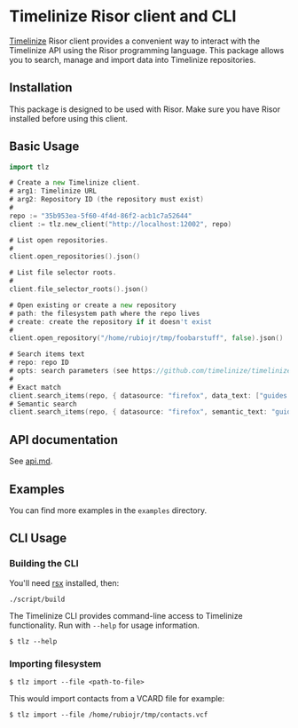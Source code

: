# Timelinize Risor client and CLI

[Timelinize](https://github.com/timelinize/timelinize) Risor client provides a convenient way to interact with the Timelinize API using the Risor programming language. This package allows you to search, manage and import data into Timelinize repositories.

## Installation

This package is designed to be used with Risor. Make sure you have Risor installed before using this client.

## Basic Usage

```Go
import tlz

# Create a new Timelinize client.
# arg1: Timelinize URL
# arg2: Repository ID (the repository must exist)
#
repo := "35b953ea-5f60-4f4d-86f2-acb1c7a52644"
client := tlz.new_client("http://localhost:12002", repo)

# List open repositories.
#
client.open_repositories().json()

# List file selector roots.
#
client.file_selector_roots().json()

# Open existing or create a new repository
# path: the filesystem path where the repo lives
# create: create the repository if it doesn't exist
#
client.open_repository("/home/rubiojr/tmp/foobarstuff", false).json()

# Search items text
# repo: repo ID
# opts: search parameters (see https://github.com/timelinize/timelinize/blob/9dd00b724c1497df262be90f04229ac1b22e7f59/timeline/search.go#L40)
#
# Exact match
client.search_items(repo, { datasource: "firefox", data_text: ["guides and information"] }).json()
# Semantic search
client.search_items(repo, { datasource: "firefox", semantic_text: "guides" }).json()
```

## API documentation

See [api.md](/api.md).

## Examples

You can find more examples in the `examples` directory.

## CLI Usage

### Building the CLI

You'll need [rsx](https://github.com/rubiojr/rsx) installed, then:

`./script/build`

The Timelinize CLI provides command-line access to Timelinize functionality. Run with `--help` for usage information.

```
$ tlz --help
```

### Importing filesystem

```
$ tlz import --file <path-to-file>
```

This would import contacts from a VCARD file for example:

```
$ tlz import --file /home/rubiojr/tmp/contacts.vcf
```
